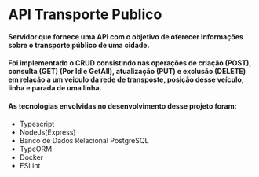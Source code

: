 # API Transporte Publico
  #### Servidor que fornece uma API com o objetivo de oferecer informações sobre o transporte público de uma cidade.
 
  #### Foi implementado o CRUD consistindo nas operações de criação (POST), consulta (GET) (Por Id e GetAll), atualização (PUT) e exclusão (DELETE) em relação a um veiculo da rede de transposte, posição desse veículo, linha e parada de uma linha.
 
 #### As tecnologias envolvidas no desenvolvimento desse projeto foram:
<ul>
<li> Typescript </li>
<li> NodeJs(Express) </li>
<li> Banco de Dados Relacional PostgreSQL </li>
<li> TypeORM </li>
<li> Docker </li>
<li> ESLint </li>
<ul>



